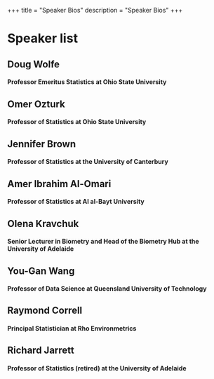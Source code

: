 +++
title = "Speaker Bios"
description = "Speaker Bios"
+++

# Speaker list

## Doug Wolfe
#### Professor Emeritus Statistics at Ohio State University

## Omer Ozturk
#### Professor of Statistics at Ohio State University
 
## Jennifer Brown
#### Professor of Statistics at the University of Canterbury
 
## Amer Ibrahim Al-Omari
#### Professor of Statistics at Al al-Bayt University

## Olena Kravchuk
#### Senior Lecturer in Biometry and Head of the Biometry Hub at the University of Adelaide
 
## You-Gan Wang
#### Professor of Data Science at Queensland University of Technology
 
## Raymond Correll
#### Principal Statistician at Rho Environmetrics
 
## Richard Jarrett
#### Professor of Statistics (retired) at the University of Adelaide
 
